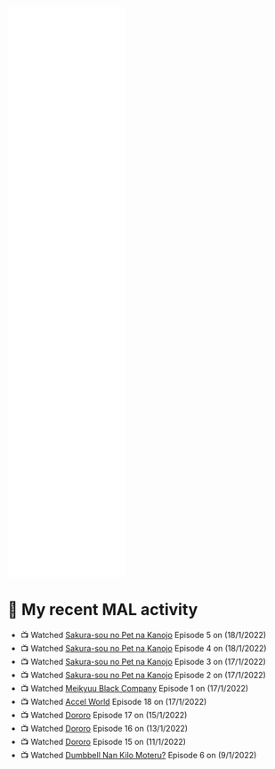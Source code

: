 ![Metrics](https://github.com/noxan-dev/noxan-dev/blob/main/github-metrics.svg)

# 🌸 My recent MAL activity

<!-- MAL_ACTIVITY:start -->

- 📺 Watched [Sakura-sou no Pet na Kanojo](https://myanimelist.net/anime/13759) Episode 5 on (18/1/2022)
- 📺 Watched [Sakura-sou no Pet na Kanojo](https://myanimelist.net/anime/13759) Episode 4 on (18/1/2022)
- 📺 Watched [Sakura-sou no Pet na Kanojo](https://myanimelist.net/anime/13759) Episode 3 on (17/1/2022)
- 📺 Watched [Sakura-sou no Pet na Kanojo](https://myanimelist.net/anime/13759) Episode 2 on (17/1/2022)
- 📺 Watched [Meikyuu Black Company](https://myanimelist.net/anime/42340) Episode 1 on (17/1/2022)
- 📺 Watched [Accel World](https://myanimelist.net/anime/11759) Episode 18 on (17/1/2022)
- 📺 Watched [Dororo](https://myanimelist.net/anime/37520) Episode 17 on (15/1/2022)
- 📺 Watched [Dororo](https://myanimelist.net/anime/37520) Episode 16 on (13/1/2022)
- 📺 Watched [Dororo](https://myanimelist.net/anime/37520) Episode 15 on (11/1/2022)
- 📺 Watched [Dumbbell Nan Kilo Moteru?](https://myanimelist.net/anime/39026) Episode 6 on (9/1/2022)

<!-- MAL_ACTIVITY:end -->
